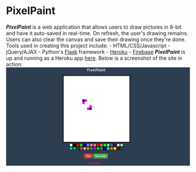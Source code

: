 # PixelPaint
_**PixelPaint**_ is a web application that allows users to draw pictures in 8-bit and have it auto-saved in real-time. On refresh, the user's drawing remains. Users can also clear the canvas and save their drawing once they're done.
Tools used in creating this project include:
	- HTML/CSS/Javascript
	- jQuery/AJAX
	- Python's [Flask](http://flask.pocoo.org/) framework
    - [Heroku](https://www.heroku.com/)
    - [Firebase](https://www.firebase.com/)
_**PixelPaint**_ is up and running as a Heroku app [here](http://pixelpaint.herokuapp.com/). Below is a screenshot of the site in action:
![Alt text](static/index.png?raw=true "PixelPaint")

